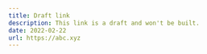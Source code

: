 ```yaml
---
title: Draft link
description: This link is a draft and won't be built.
date: 2022-02-22
url: https://abc.xyz
---
```

